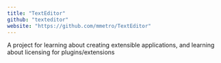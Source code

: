 ```yaml
---
title: "TextEditor"
github: "texteditor"
website: "https://github.com/mmetro/TextEditor"
---
```


A project for learning about creating extensible applications, and learning about licensing for plugins/extensions
